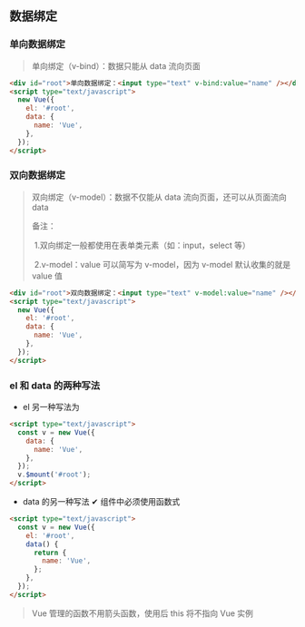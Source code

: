 ## 数据绑定

### 单向数据绑定

> 单向绑定（v-bind）：数据只能从 data 流向页面

```html
<div id="root">单向数据绑定：<input type="text" v-bind:value="name" /></div>
<script type="text/javascript">
  new Vue({
    el: '#root',
    data: {
      name: 'Vue',
    },
  });
</script>
```

### 双向数据绑定

> 双向绑定（v-model）：数据不仅能从 data 流向页面，还可以从页面流向 data
>
> 备注：
>
> ​ 1.双向绑定一般都使用在表单类元素（如：input，select 等）
>
> ​ 2.v-model：value 可以简写为 v-model，因为 v-model 默认收集的就是 value 值

```html
<div id="root">双向数据绑定：<input type="text" v-model:value="name" /></div>
<script type="text/javascript">
  new Vue({
    el: '#root',
    data: {
      name: 'Vue',
    },
  });
</script>
```

### el 和 data 的两种写法

- el 另一种写法为

```html
<script type="text/javascript">
  const v = new Vue({
    data: {
      name: 'Vue',
    },
  });
  v.$mount('#root');
</script>
```

- data 的另一种写法 ✔ 组件中必须使用函数式

```html
<script type="text/javascript">
  const v = new Vue({
    el: '#root',
    data() {
      return {
        name: 'Vue',
      };
    },
  });
</script>
```

> Vue 管理的函数不用箭头函数，使用后 this 将不指向 Vue 实例
